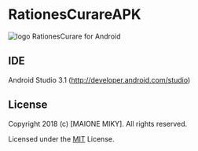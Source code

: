 
# RationesCurareAPK
<img src="http://www.maionemiky.it/images/RC.png" alt="logo" /> RationesCurare for Android


## IDE
Android Studio 3.1 (http://developer.android.com/studio)



## License
Copyright 2018 (c) [MAIONE MIKY]. All rights reserved.

Licensed under the [MIT](LICENSE.txt) License.